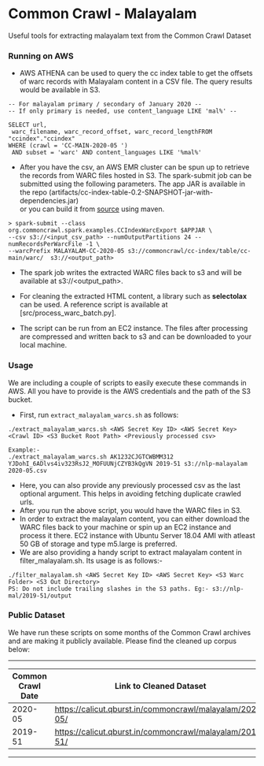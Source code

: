 # Common Crawl - Malayalam  
Useful tools for extracting malayalam text from the Common Crawl Dataset  
  
### Running on AWS  
* AWS ATHENA can be used to query the cc index table  to get the offsets of warc records with Malayalam content in a CSV file. The query results would be available in S3.

```  
-- For malayalam primary / secondary of January 2020 --  
-- If only primary is needed, use content_language LIKE 'mal%' --  
  
SELECT url,  
 warc_filename, warc_record_offset, warc_record_lengthFROM "ccindex"."ccindex"  
WHERE (crawl = 'CC-MAIN-2020-05 ')  
 AND subset = 'warc' AND content_languages LIKE '%mal%'
```  
  
* After you have the csv, an AWS EMR cluster can be spun up to retrieve the records from WARC files hosted in S3. 
The spark-submit job can be submitted using the following parameters.
The app JAR is available in the repo (artifacts/cc-index-table-0.2-SNAPSHOT-jar-with-dependencies.jar)\
or you can build it from [source](https://github.com/commoncrawl/cc-index-table) using maven.  
  
```  
> spark-submit --class org.commoncrawl.spark.examples.CCIndexWarcExport $APPJAR \ 
--csv s3://<input_csv_path> --numOutputPartitions 24 --numRecordsPerWarcFile -1 \
--warcPrefix MALAYALAM-CC-2020-05 s3://commoncrawl/cc-index/table/cc-main/warc/  s3://<output_path>  
```  
  
* The spark job writes the extracted WARC files back to s3 and will be available at s3://<output_path>.   
  
* For cleaning the extracted HTML content, a library such as **selectolax** can be used. A reference script is available at [src/process_warc_batch.py].  
  
* The script can be run from an EC2 instance. The files after processing are compressed and written back to s3 and can be downloaded to your local machine.  
  
### Usage 
We are including a couple of scripts to easily execute these commands in AWS. All you have to provide is the
AWS credentials and the path of the S3 bucket.

* First, run ```extract_malayalam_warcs.sh``` as follows:
```
./extract_malayalam_warcs.sh <AWS Secret Key ID> <AWS Secret Key> <Crawl ID> <S3 Bucket Root Path> <Previously processed csv>

Example:-
./extract_malayalam_warcs.sh AK1232CJGTCWBMM312 YJDohI_6ADlvs4iv323RsJ2_MOFUUNjCZYB3kQgVN 2019-51 s3://nlp-malayalam 2020-05.csv
```   
* Here, you can also provide any previously processed csv as the last optional argument. This helps in avoiding fetching  duplicate crawled urls.
* After you run the above script, you would have the WARC files in S3.
* In order to extract the malayalam content, you can either download the WARC files back to your machine or spin up an
EC2 instance and process it there. EC2 instance with Ubuntu Server 18.04 AMI with atleast 50 GB of storage and type m5.large is preferred.
* We are also providing a handy script to extract malayalam content in filter_malayalam.sh. Its usage is as follows:-
```buildoutcfg
./filter_malayalam.sh <AWS Secret Key ID> <AWS Secret Key> <S3 Warc Folder> <S3 Out Directory>
PS: Do not include trailing slashes in the S3 paths. Eg:- s3://nlp-mal/2019-51/output
```  
  
  
  
### Public Dataset 
We have run these scripts on some months of the Common Crawl archives and are making it publicly available.
Please find the cleaned up corpus below:  
  
------------------------------------------------------------------------
| Common Crawl Date | Link to Cleaned Dataset                          |
|-------------------|--------------------------------------------------|
| 2020-05 	    | https://calicut.qburst.in/commoncrawl/malayalam/2020-05/ |
|2019-51        | https://calicut.qburst.in/commoncrawl/malayalam/2019-51/ |
------------------------------------------------------------------------


